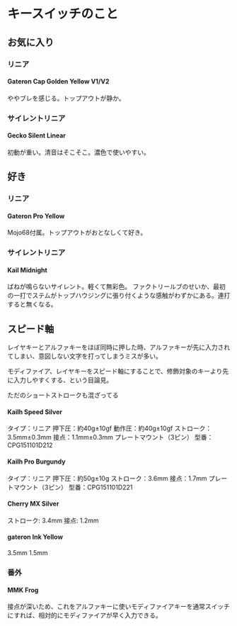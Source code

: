 # キースイッチのこと



## お気に入り

### リニア

#### Gateron Cap Golden Yellow V1/V2

ややブレを感じる。トップアウトが静か。

### サイレントリニア

#### Gecko Silent Linear

初動が重い。清音はそこそこ。濃色で使いやすい。

## 好き

### リニア

#### Gateron Pro Yellow

Mojo68付属。トップアウトがおとなしくて好き。

### サイレントリニア

#### Kail Midnight

ばねが鳴らないサイレント。軽くて無彩色。
ファクトリールブのせいか、最初の一打でステムがトップハウジングに張り付くような感触がわずかにある。連打すると無くなる。


## スピード軸

レイヤキーとアルファキーをほぼ同時に押した時、アルファキーが先に入力されてしまい、意図しない文字を打ってしまうミスが多い。

モディファイア、レイヤキーをスピード軸にすることで、修飾対象のキーより先に入力しやすくする、という目論見。

ただのショートストロークも混ざってる

#### Kailh Speed Silver

タイプ：リニア
押下圧：約40g±10gf
動作圧：約40g±10gf
ストローク：3.5mm±0.3mm
接点：1.1mm±0.3mm
プレートマウント（3ピン）
型番：CPG151101D212

#### Kailh Pro Burgundy

タイプ：リニア
押下圧：約50g±10g
ストローク：3.6mm
接点：1.7mm
プレートマウント（3ピン）
型番：CPG151101D221

#### Cherry MX Silver

ストローク: 3.4mm
接点: 1.2mm

#### gateron Ink Yellow

3.5mm
1.5mm


### 番外

#### MMK Frog

接点が深いため、これをアルファキーに使いモディファイアキーを通常スイッチにすれば、相対的にモディファイアが早く入力できる。


